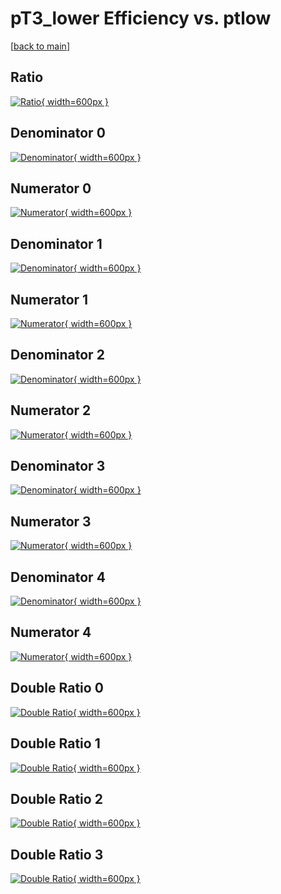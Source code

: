 # pT3_lower Efficiency vs. ptlow

[[back to main](./)]



## Ratio

[![Ratio](../mtv/var/pT3_lower_vtr_211_-1_eff_ptlow.png){ width=600px }](../mtv/var/pT3_lower_vtr_211_-1_eff_ptlow.pdf)

## Denominator 0

[![Denominator](../mtv/den/pT3_lower_vtr_211_-1_eff_ptlow_den0.png){ width=600px }](../mtv/den/pT3_lower_vtr_211_-1_eff_ptlow_den0.pdf)

## Numerator 0

[![Numerator](../mtv/num/pT3_lower_vtr_211_-1_eff_ptlow_num0.png){ width=600px }](../mtv/num/pT3_lower_vtr_211_-1_eff_ptlow_num0.pdf)

## Denominator 1

[![Denominator](../mtv/den/pT3_lower_vtr_211_-1_eff_ptlow_den1.png){ width=600px }](../mtv/den/pT3_lower_vtr_211_-1_eff_ptlow_den1.pdf)

## Numerator 1

[![Numerator](../mtv/num/pT3_lower_vtr_211_-1_eff_ptlow_num1.png){ width=600px }](../mtv/num/pT3_lower_vtr_211_-1_eff_ptlow_num1.pdf)

## Denominator 2

[![Denominator](../mtv/den/pT3_lower_vtr_211_-1_eff_ptlow_den2.png){ width=600px }](../mtv/den/pT3_lower_vtr_211_-1_eff_ptlow_den2.pdf)

## Numerator 2

[![Numerator](../mtv/num/pT3_lower_vtr_211_-1_eff_ptlow_num2.png){ width=600px }](../mtv/num/pT3_lower_vtr_211_-1_eff_ptlow_num2.pdf)

## Denominator 3

[![Denominator](../mtv/den/pT3_lower_vtr_211_-1_eff_ptlow_den3.png){ width=600px }](../mtv/den/pT3_lower_vtr_211_-1_eff_ptlow_den3.pdf)

## Numerator 3

[![Numerator](../mtv/num/pT3_lower_vtr_211_-1_eff_ptlow_num3.png){ width=600px }](../mtv/num/pT3_lower_vtr_211_-1_eff_ptlow_num3.pdf)

## Denominator 4

[![Denominator](../mtv/den/pT3_lower_vtr_211_-1_eff_ptlow_den4.png){ width=600px }](../mtv/den/pT3_lower_vtr_211_-1_eff_ptlow_den4.pdf)

## Numerator 4

[![Numerator](../mtv/num/pT3_lower_vtr_211_-1_eff_ptlow_num4.png){ width=600px }](../mtv/num/pT3_lower_vtr_211_-1_eff_ptlow_num4.pdf)

## Double Ratio 0

[![Double Ratio](../mtv/ratio/pT3_lower_vtr_211_-1_eff_ptlow_ratio0.png){ width=600px }](../mtv/ratio/pT3_lower_vtr_211_-1_eff_ptlow_ratio0.pdf)

## Double Ratio 1

[![Double Ratio](../mtv/ratio/pT3_lower_vtr_211_-1_eff_ptlow_ratio1.png){ width=600px }](../mtv/ratio/pT3_lower_vtr_211_-1_eff_ptlow_ratio1.pdf)

## Double Ratio 2

[![Double Ratio](../mtv/ratio/pT3_lower_vtr_211_-1_eff_ptlow_ratio2.png){ width=600px }](../mtv/ratio/pT3_lower_vtr_211_-1_eff_ptlow_ratio2.pdf)

## Double Ratio 3

[![Double Ratio](../mtv/ratio/pT3_lower_vtr_211_-1_eff_ptlow_ratio3.png){ width=600px }](../mtv/ratio/pT3_lower_vtr_211_-1_eff_ptlow_ratio3.pdf)

